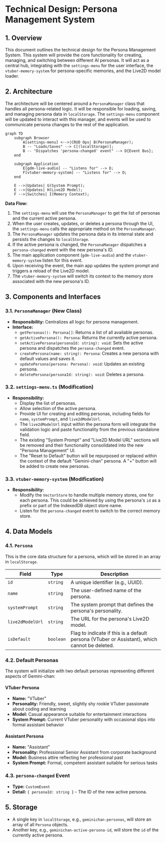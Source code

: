 # Technical Design: Persona Management System

## 1. Overview
This document outlines the technical design for the Persona Management System. This system will provide the core functionality for creating, managing, and switching between different AI personas. It will act as a central hub, integrating with the `settings-menu` for the user interface, the `vtuber-memory-system` for persona-specific memories, and the Live2D model loader.

## 2. Architecture
The architecture will be centered around a `PersonaManager` class that handles all persona-related logic. It will be responsible for loading, saving, and managing persona data in `localStorage`. The `settings-menu` component will be updated to interact with this manager, and events will be used to communicate persona changes to the rest of the application.

```mermaid
graph TD
    subgraph Browser
        A[settings-menu] <-->|CRUD Ops| B(PersonaManager);
        B -- "Loads/Saves" --> C[(localStorage)];
        B -- "Dispatches 'persona-changed' event" --> D{Event Bus};
    end

    subgraph Application
        E[gdm-live-audio] -- "Listens for" --> D;
        F[vtuber-memory-system] -- "Listens for" --> D;
    end

    E -->|Updates| G(System Prompt);
    E -->|Updates| H(Live2D Model);
    F -->|Switches| I(Memory Context);

```

**Data Flow:**
1.  The `settings-menu` will use the `PersonaManager` to get the list of personas and the current active persona.
2.  When the user creates, updates, or deletes a persona through the UI, the `settings-menu` calls the appropriate method on the `PersonaManager`.
3.  The `PersonaManager` updates the persona data in its internal state and persists the changes to `localStorage`.
4.  If the active persona is changed, the `PersonaManager` dispatches a `persona-changed` event with the new persona's ID.
5.  The main application component (`gdm-live-audio`) and the `vtuber-memory-system` listen for this event.
6.  Upon receiving the event, the main app updates the system prompt and triggers a reload of the Live2D model.
7.  The `vtuber-memory-system` will switch its context to the memory store associated with the new persona's ID.

## 3. Components and Interfaces

### 3.1. `PersonaManager` (New Class)
- **Responsibility:** Centralizes all logic for persona management.
- **Interface:**
    - `getPersonas(): Persona[]`: Returns a list of all available personas.
    - `getActivePersona(): Persona`: Returns the currently active persona.
    - `setActivePersona(personaId: string): void`: Sets the active persona and dispatches the `persona-changed` event.
    - `createPersona(name: string): Persona`: Creates a new persona with default values and saves it.
    - `updatePersona(persona: Persona): void`: Updates an existing persona.
    - `deletePersona(personaId: string): void`: Deletes a persona.

### 3.2. `settings-menu.ts` (Modification)
- **Responsibility:**
    - Display the list of personas.
    - Allow selection of the active persona.
    - Provide UI for creating and editing personas, including fields for `name`, `systemPrompt`, and `live2dModelUrl`.
    - The `live2dModelUrl` input within the persona form will integrate the validation logic and paste functionality from the previous standalone field.
    - The existing "System Prompt" and "Live2D Model URL" sections will be removed and their functionality consolidated into the new "Persona Management" UI.
    - The "Reset to Default" button will be repurposed or replaced within the context of the default "Gemini-chan" persona. A "+" button will be added to create new personas.

### 3.3. `vtuber-memory-system` (Modification)
- **Responsibility:**
    - Modify the `VectorStore` to handle multiple memory stores, one for each persona. This could be achieved by using the persona's `id` as a prefix or part of the IndexedDB object store name.
    - Listen for the `persona-changed` event to switch to the correct memory store.

## 4. Data Models

### 4.1. `Persona`
This is the core data structure for a persona, which will be stored in an array in `localStorage`.

| Field | Type | Description |
|---|---|---|
| `id` | `string` | A unique identifier (e.g., UUID). |
| `name` | `string` | The user-defined name of the persona. |
| `systemPrompt`| `string` | The system prompt that defines the persona's personality. |
| `live2dModelUrl`| `string` | The URL for the persona's Live2D model. |
| `isDefault` | `boolean` | Flag to indicate if this is a default persona (VTuber or Assistant), which cannot be deleted. |

### 4.2. Default Personas
The system will initialize with two default personas representing different aspects of Gemini-chan:

#### VTuber Persona
- **Name:** "VTuber"
- **Personality:** Friendly, sweet, slightly shy rookie VTuber passionate about coding and learning
- **Model:** Casual appearance suitable for entertainment interactions
- **System Prompt:** Current VTuber personality with occasional slips into formal assistant behavior

#### Assistant Persona  
- **Name:** "Assistant"
- **Personality:** Professional Senior Assistant from corporate background
- **Model:** Business attire reflecting her professional past
- **System Prompt:** Formal, competent assistant suitable for serious tasks


### 4.3. `persona-changed` Event
- **Type:** `CustomEvent`
- **Detail:** `{ personaId: string }` - The ID of the new active persona.

## 5. Storage
- A single key in `localStorage`, e.g., `geminichan-personas`, will store an array of all `Persona` objects.
- Another key, e.g., `geminichan-active-persona-id`, will store the `id` of the currently active persona.

